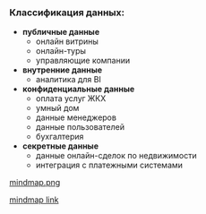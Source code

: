 ### Классификация данных:
- **публичные данные**
  - онлайн витрины
  - онлайн-туры
  - управляющие компании
- **внутренние данные**
  - аналитика для BI
- **конфиденциальные данные**
  - оплата услуг ЖКХ
  - умный дом
  - данные менеджеров
  - данные пользователей
  - бухгалтерия
- **секретные данные**
  - данные онлайн-сделок по недвижимости
  - интеграция с платежными системами

[mindmap.png](mindmap.png)

[mindmap link](https://viewer.diagrams.net/?tags=%7B%7D&lightbox=1&highlight=0000ff&edit=_blank&layers=1&nav=1&title=mindmap.drawio#R%3Cmxfile%3E%3Cdiagram%20name%3D%22%D0%A1%D1%82%D1%80%D0%B0%D0%BD%D0%B8%D1%86%D0%B0%20%E2%80%94%201%22%20id%3D%22re-0MD3bLfW7PuqOYIEU%22%3E7V1dc%2BM4dv01frSL%2BCKAR1u2N6nKVk0yqZrdR7Utt524rV5ZM92dXx9KJCgQBKUrkeAFJM6Dpk2JFEXccz8ODi6u2Ozbz7%2Bt5t9f%2F758Xrxf0ez55xW7v6KUqIwX%2F9sc%2BWWOSFke%2Bbp6e66O7Q78%2FvZ%2Fi%2BpgVh398%2B158dn44Hq5fF%2B%2FfW8efFp%2BfCye1o1j89Vq%2BaP5sZfle%2FNbv8%2B%2FLloHfn%2Bav7eP%2FvH2vH4tjyoqd8f%2FbfH29dV8M8l1%2Bc63uflw9Us%2BX%2BfPyx%2FWIfZwxWar5XJd%2Fuvbz9niffP0zHMpz3vseLe%2BsdXiYw05Qejnx4cfP%2F71r8X1f%2F3nHy9%2F8NvX%2F76urvLX%2FP3P6gdf3WdXmmxe78T2VW5fH7avj9vX7OqeXKnyM%2Ffm3fJI8Uq3r7Mrmr8X93X3%2FPZX8c%2Bvm39uP8rNJeqT77cn3G1fhTmt%2BB32meUTXP8yw7Ja%2FvnxvNj8MlK8%2FeP1bb34%2Ffv8afPuj8ISi2Ov62%2Fv1dsvb%2B%2Fvs%2BX7crU9lz2LhXrmxfHP9Wr5vwvrHUW%2FsDyvv%2B%2BvxWq9%2BNn5uEk9iIX5L5bfFuvVr%2BIj1QmcVeNeWT4jovz7x86MiLGNV8uE8urYvLLcr%2FWld4Nb%2FKMa3yPGmrae4uK5sPXqz%2BVq%2Fbr8uvyYvz%2Fsjt7tnnNW%2FLX7zH8sl9%2Brp%2Fs%2Fi%2FX6VwXc%2BZ%2FrZfPZF09r9esfm%2FNvhPnzn%2FZ79z%2Bri5d%2F%2Far%2BKu91c4P7n3%2Fxe5Z%2Frp4We343q9zGfPV1sT6EhfZ4rhbv8%2FXbX837GHxwmB%2BIj1tUsC1OSsCVKFLb47KJny1kj4edfVpI2M0X6uXJB7v8SS2%2BvISBHScEGXY8Jthl48FOpAA74YcdtRDCrKiWWXHx3npVE%2Fh84KNE3GBHvRwVfqQBvhsqDuBv8fNt%2FQ%2Fro8WfdbQs%2Fr07a%2FNHANDKFEAr%2FaC9tRLVEl%2FcAidvQrd4N7fezUxs3aauU1R1gC1kE9hEYMNaxQRreSKss7FgrVOAtfbC%2BtauRW%2BbUbiMyxNY94NVcY0MVkPmjIzWCnTERtyN2Iu5CMpVAk2cWU%2BwVqf%2BtnwrbrG2HkKa1iMoa16i%2FAHVWY5h1LfRw1ZIgrZC0YyF4xoLEw1jYZka11hwOC0TzU8xlmNThyGNBcqE6SDGIrmTRBLmBJzyxsJZSwfJdjAxyKz8oawRHs3BRysjKUsPauUrTtFRE3f16Q%2FWW3fWbejqOLW5dvtqd9bpt9bNbA9S%2B7fYd0Ktkscuf2Y%2BFn%2F77pDpz8vLC33ypj%2FP%2BZdcDES8Kyf90Tk2A2ictGt3Bwb%2F2iKemDGzrVmmNyhUNwMFl8BBkTTUoHRQfxBE2khyuEHV8B%2FpD5SUChs9OAzeCTF%2ByFANJeJkz1Ddb2g6mDh7srjGUB1UMhPVmBXb7qyJLlaBTOc7Xu9WJAgmNxRdK2wwUSO%2FQEJTle%2BC%2BC%2BrvpJo9RWUOetbX%2FXDoZ86gya2DxU4d7B0Els75Jn8d%2FNanqitUFhf0ybjZ5Y7sG9GVYE1PWC7E11KY%2FPhFJViS60SrqVkocPr9tTb1Wr%2By%2FrA902B%2B2ld2SmU3bBBtaPscgtr3fPzWebYX3nHgxbf5im59D6zXITtnXSz7DaeJD1foZTztI0PQPMVjLR9buzOAo%2BPp1DWbBBf0QJr7moqxLikGQ1AmtEqV9gB21yt%2FkCD%2BFItYkoYr1GW2ZnlRGy2zea%2BcmvWsMnXJehTcmeSBj%2F%2F6KBTgGbyaA2IrcKQjYFyK0mbChXJJpNugOAZdoCgyVAuXcnkmLkklKrpO6vSs%2FAf2I07xSFpVJI7t7z12w2QtwkhYfln%2B9tnZg4CGAvqm6lPTN4XSC2xfYFqGw6CcxgSsFBORwyR0B1b%2FLU0tILZY3js5wMVc%2F0IJ29SaJ%2BVWZ5CWVBXFre08Qt3%2F54gxqlbfpsUG68gRIF0P81NM94fFFYP6D8YtCCkqBGf%2BQu3W9YMnfUyoltTgg0JKPW08APqixJcZMMAyhUnsxwbTzhrfgbE05hwAusdUedYWEeBK5thq4aT8tWp3tUFw9asC%2FIsFtIHOZ1LNh8ohl0TdwYEPYah1qypYQ5as7K%2BOXC%2FMfUXrYdDmJ1m7llqflriWdOG2%2FSzzV9R6xr23ZkFC9Up0rrZurp9aBbT9TyIs%2FawXhZsiSrunSVND77f7eXcnGdphEx01nyQbWK1XbLDL%2B5VLLbVlPYY5tZXOA9EWjPXtZ91Hg51Ru%2FUqiOff9u44I8vn9%2Bv%2Bi4QGcIVuxWgR7FlZvia0rpgrhhncVairhjKRiBXEx0V%2Fx6cl8V96tUEJdiaLd6uySY4dT4sqLKDocLJ3OZUTXirCSKxywmePCU2pp6Kp0GJ8Q4tg7Iy8FtPwrnDZN3oI%2FWwxjLsVTF8IsmOABiUJOOoJBmfSLJ9YY3m6GFtYsmOAB20NOMoM8XXxFGBUbZ%2Fqrh9gh5hrpijrjhpmpwEq02zjDXtjh%2Bwu%2B1fvy1Wb8XzWqwQjVGEWerfcmZMOY0hAgtReUSsEj0j34Xa84efSitlzWTdIdlteZi96PA0wncWjIKvefBwDLu9uKv%2BUXfWTdot0RyKHJ3ZdnrR0MyTP%2BVj5k8iQS4uWHea8NW%2BPxQRR0DFybgtikQHeWcDF%2B6ZxCEncVBUlzwXoThyWSSSYfsGTBECJYryADg70kRPwnkg3wyN8g6y8FK5DOoMh8DuKigSJBDxOsUJKINYdivCKghEB4M4xVZobG3278k1thhWJE85jjmTJsAduPvC9CTOsWVeFaHcFcTdzwuaOwYVgHEUHWvdLmKazxkfgr1%2BTERE20XP2gkoa4ccpC9HDOa4L4ad9OYJElBNOI25VCuHMlW4eMr9hNI5LtVy2oCi98LJk2F%2BIghPOVTmlaNOKtVWFn%2F%2Fis%2FiUa5vN%2FtUFgee3uefn29P5vDj2%2Ftu45Fn86GP5ceiPFK9H2SMA0wfa36jMi0oq16dyJqrG6IzLvPqtfkFgeeW84nra3J90bnpZEiEIaEI5QIEqqo27yi3J%2FDEUjNMJTgcdBJaMuSorbfzNjamMe09phJVPS2Tr%2B2jHFPUJezSX9rrx4ZWy52x4lbJvzm7qvpByi9vC%2B57c4RYe4l4xV%2F31lms%2Brdndbaw7nxmXVbvnY%2FrSVkMEZ5bhQd6eDZbnJxPhzUJ5QkEagyVU9W3L3HFnzuSno2TEkcGVIUhcKPWtI5rLzLQRRUyGT7E0j6h7eIiwaIKXNR1ECmT9um02SWSEWxhsUyGehkSbmAVAy7cOlQMFygT0qa7IRpQVILcB56YV4F1DagIU93kx3nrhJTALp0USqWEHHgUlHdAhsXldGaObTNZleCaETSKXUHJCoU6bUIl6qAeI%2Fc5pOMByoEGH%2BMwcp%2Fc%2Fo81A6TKb5j1n2h%2BQWC5j5rorX30VgRu%2BhLLZgUtmxWqulJ1lM0TeCJJ%2FXWCpTRajqOhJYNC1dhpMo3p8GOqUctAnUyJntSYokoKdIekYJL7nBDQhwjPrtwngvB8dqIGDeUJJG4Mnaq%2BfYkr%2FhyQUVWcETKgwgOJG7WmFRz7kBGBjoAQ1C66x3Gc9fxoY3p0lx4GTxaJ2bPlcIdCVOa6vs%2FznwkimdO0UWTARIyFwxTqGpoTMSXRQGUGJ3ZQmfs8f9VBG1QCKEyt2jCFePqoTNVJoCJXWKwGMRlu9JiifkxdglaujTINrJQCooyljrIxm%2BoRyhOBmYcbup8U4D2wmjNgmsmDpZnUwzulTWsQ49gOC%2B0oamOt%2BkYnZmP7LnN6auccSGwEjGQe7il1dEDZhyqtwkOHn36Y0BFPnucR2ySODgalEapHjYYO1sEjTOiIhWtgnvUlqaMDSghU3DEeOjoYgdum0sHeU6tdsGS7XbbOBxf4xDZLnh0YkxxgUHKgsnk8yPnZgdvBt6U7uLXczHzSjoKZ9dXO1nI2%2F2dvpVe%2BkubXbe%2Bnuj61PIUwPiKzDtYEpBN6Z%2BY69eZ93LoNe%2Fu%2Fe%2BtqD9aXnvZMHN9nfNzunstHlDW3%2FCPNsSherS0CXV9Zb8%2FXvLHGY7EvftdiZ2f9%2FOwQXlNkAK%2BpR51iZ23CC81rHthgdFD3B65WWd98vDrV3c5PqqYtcLPEYKSdvghD7abSHHnoFsWYARPOb%2FTNUYEWIzI%2BssXgynF2%2FuGf1ltnYTF5GItRVN44jf%2FI2F6mQ%2ByDlb5h50TVZ6bM6EBm5FuNOXJmlKJQCk0nxcEEJ%2B5kM%2Ffzm2cpPnTyBWXwc5C7VMGefno6KUzxIQfzosig6qBFz1F86IBKU2DbgICgSp74HHN3NMLhzCcuqDpkUZehPnRhZrYsQ4RZRExZAupDDlZLhdl7i1DaNCGSjV378g4d1iRsPNUNkCwD%2BgHGuw2mpx%2FAYcEiILQ4mNDigQgtxg9hOnATrfoZTAqAlnuFQjNgiD4%2F4ZgA8yocV3QsOoRjFw%2BMCFJXcX6SMQGmRkpyAg8XHdzIpQoqXXTg8yfC074odXSAOQ6OKzcWHSTHwahhC6TON3ZEQNkLXNrjxp7zr5mOaOf8BbhEEn3TtS6ViHDn%2FLWruQ3Ne4iIlEUHNGWJ2UzfVKbLZhw1tzZc52gWkxSn4ndO%2BwVJOAbDA0nRVOa4GA1zMber1fyX9bHvmw987vmiPGt1pcodCyyvObA9TqqlSbV0OF0Trt9knnRtXNWSiEi1BFX1Zjda06YL3mzDesAJb%2F76bbF6Kx7cYoUblkNJxF3zkiOHZWOmMRhTAnKdnAAthqI2vqzv8wI1cNLnocddp2jo4IRAhSnXyaE90LFB1d0E%2Fdw1cFLigyqh3bDwGYcc2rscG1MdzcsvUgKnCD7KIiL2EpDA5dBG6Ngwm7ZgHxqrHNgmJpxMLfdQWAjgHRRPGoinyqLxAOXRId1Pc%2F7HoyNYJDMZ6xmhQ0LZhyqtQkOH9NMPEzqiyfMkPT90gHdJz3GX%2FcgOHmFCRyxcg%2FRollJHB5QQqLhjPHRM25ntRQc%2BvS0j4ggSEP%2BYwvEw8mSgdXLKtaF85FlGmd4uX2kYTF9XDTUYPbbBKFSDSUySeoTB9K0LuwxGOAYjspENJkFRTBIWUxJd4S2mronHshjl4YfuQwgAa1VdaH1fn%2BR2iFRVyI6ogbe9qEpv0hixw5cCTxrj0ovKXyJegrqpLgfxyj8VUfmXgGRQgaeIkUHVMUV8AeomZiTViKDCLXgGqJBHlQyaTtrRg6pjmvgi5U08Q49dup0EJAazMVGmwWp3XJSZ%2B5zUTYNBlUOhGkzdpGl7UBGwOyiewDPUGncOTnfMUNuAOmo%2Brs4gz3RWDo6XcKHt%2FOasNXjOWvVlKXs%2B%2B44565PxcsZIiSAJ9DTtTB0pUJKhKvPxkNLBMkzoiIWJ0OenKtdgVblCLmQmVfledKCT3zSLiECIX%2FtETcNYQMUTaJ5Z5I4NufPMgdsJ04zEYzEHlAlII4%2BakdQ3GlEjoK6dVp0YcHBj2nJ%2BBr4xLTly99maMnuwKpyZdSS37uehec1tlHKfTB3AWJOn8%2F6omolrX5lZl83Mh2%2Bts%2BynVxxh1jjOdp%2FfPWr7ITDrS7PGXTVO38MSln2T%2BsTjIaIrNzexJ7rWkdSOrjJcdI1on5sUoiuYH9GoeS3NIpLhxK%2FOO2ZcUVcy1Te6r7ev7UCbjeF2n6mjS3v6pf58HUdP25u9vg6x4tydFQPsWE5bvtsJPO2INbNC4EPzIl46vN71PbYw4CPo6rJnFNUezVJUGGEJjGgGFhihTirV93mBqj0CXdIYrMk3zdITGCGq9mgGFhghg6qDMbwA1R6FrqI3BPbwT59ExAbGr9qjBKwnGmRd29GtqFsWVu2M8Ag%2BQQrHqAK0rq4f4yQq3Dxys%2BE0XmglfgZxkp%2BdPqgSuGVQMPkZJWe3ZVBR6oHdL0VNakjHlkGT%2FKx6150YpWadG6IT9FBBqeMFur9xFZHx8ALYhXiSEESTLnh4EIwqIgKim0A3YKjq3OHlAe52w61rhJYHkI7dhie8luOR4Uc2D8WSeGQzDxCAO1xxhrnRCR1edETAK9dGlywFNmbD8JoriJ1XRspJThjWQf0ieCcSirqpbn2jAUVr%2Fbelq68A3E6uP3s1hI8VvDkfXrdZP%2BRjuQw22rjymZusGLsGIANpaDYXCbjfG6Xg%2FjYk1K6abnrrEpiBu17VjyBqxxGbC6ivcZCO1sFcQESSmAQUdBRMLJC%2Bm3T3HNepM2qYYc1xh7WD1YlTGNlTzVh%2Bnrh7CVcydzsFbM9EOwse6nfb5cf4wkjtTkrSm3ZDQ680kolQhoXbGJec4i%2ByGyLyps%2FQhU0eSAUD7%2F1bL2wAaKyDpILcWZemXTltaOJZJVPhnxp5PotHuL5drZY%2FigNP7%2FPPz7cnc%2Fjx7X03EfJsPvSx%2FFiUR6r30ayOcty8hPmJ1zMU61JnBogQLjx%2B3k%2BrBiv5cftZn%2BjnecYdP1%2F8DGw%2FDyVcQ%2Fl5Vwqe0ZEdvXkC5y8RbkNZcXwoq7ZXjB%2FKQkcIZah%2BLRCUReZCmY8N5Q5h3CUof1vgLg5FAG7U6c8TwS21dsAdQT0GFduFAnfbvMYGN0DFN8nIj%2FIQOYF6CB5MSO5p9RCphxgUzmCmluEytWzS31kQuibUmf2mYIlRuBiLOv2NhSAOpooYLlXE%2FVTRhKCo8lTUzjqn5anHsb2DYg9KGlXkCh72OridCXuGAIJzuXmwQeqo2qdBqgYpBsJdoQoxmg7yQOuxQT1dX32%2Fv5q%2BJsylYvPidykhCa9em5cMPtsZ0bz5iF04xxtevZGF1oOr%2BLjDyzt6C0Ula0xSD72bvzjBXYdrEabaoS9Wd92V0I7aekXAhQd9VzZsTz2298o14appZlRQ20wgZ1QMavcZrdKseUagfi24m46hxR4xiCH5RpHfcCuVYMwZVEVuiPUBNm4oEn46JK5QhB5UtEvVM4kdUkR6KxntIDJ2hzwB5UhImBx0N0FX2dA1z2uibazlNOYhnL9MrtWjabcNN17RLiLqF55AU0sBFtDgrvoXHYTZ%2BSnWPKji%2BKhCnbFObU2SAAtXkEHVIS%2B5BO2YB2ZZBMpQgcM5x9AHQ0D1Idio6ZCHTKKsk6EngLgL19vTbLJ4Rh2dcjC%2FJ%2Fq2Nuj37PNJLbKvoxMYHeGiUk7ODx1QrqLKkvDQ4ecTJnRU6NDQ7p3h0HF%2BfaFzcF9ogas0zCchzV50ELPUDxEecbSBjoEYyMHto0sWeXiG3F2wdk2EBDLkhzvl%2Bi4Wem4t7%2BAwJgdQDYnEzx4jamiUwBaeuYY6ibxvZtqB67xlRMIxjuCojmhrsgR6mx1hMsjpmodmiU4JkaQojwgmHNCah42nn5CoMqejPP%2BQcJRgbiHvm%2Bb1HJ%2BI9C0jytCOGB%2Fcns7mRqN2l9E5Pg0secP5PcNJuUUJscaqHD1mPek7n4oha200bTeGnBkTcKaIVPU6ZAXz8vJC%2FZNDz%2FmXXAxUwSgTtarRVMBW2wEHE4euSFUEqMEN83WHJfRWAZKmCV0XRjW2ClB3dOM%2FRxWgdB43MO0MRzho3Ob4pyEWTwOowT3weyO257j6O9WfpQjQARVDn%2BXSEbWbj5%2BR0TIVTPmXSV6IBtBBmQQ3hwqIMxzqMwYFoAbTmNig8dOYkwTwZOQRCgxwwSSALPPI0BCQOCCgWEbAgOrbQrHns%2B8gTC51FpeciI5gYYllHioydXTAmQpUxXl9oxM6vOhAX3TIMo8KLXVwwEkBgQuODlJgAsf2gOk0hggOj0IrogpnxAKHZXBWgPUEVQc3zrWTWajT1X%2Fs0KUCq4TqxzlB3581YiOfRMTDnyj8G7MjEyPQFVuV5fd1D8d2ZCLC2aGsamzT6SJcb3Ps55VjgwFaMTGSzNL24U0tQHxxJOHALeyOt0TDGJjvUfstq%2FX5bAzTQp0yuc5usqJqt%2B0rL0L2Xi8Ydrft0ayOZMHMrvlFUh4yO%2F%2BNBba7iAT348n6xrMu4B5Px1sXaX5R1TK127qI%2F8YCW9fUzc4c6s7F3UyJKfQGqYxEtKgCLIvJi0q4kZFrrQ6k5ME3poJSY4FY4%2BLP1XK5tmFd2PDr35fPi80n%2Fh8%3D%3C%2Fdiagram%3E%3C%2Fmxfile%3E)